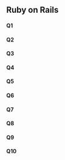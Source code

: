 ## Ruby on Rails

#### Q1

#### Q2

#### Q3

#### Q4

#### Q5

#### Q6

#### Q7

#### Q8

#### Q9

#### Q10